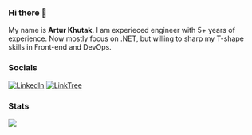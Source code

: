 ### Hi there 👋

My name is **Artur Khutak**.
I am experieced engineer with 5+ years of experience. Now mostly focus on .NET, but willing to sharp my T-shape skills in Front-end and DevOps.

### Socials

[![LinkedIn](https://img.shields.io/badge/-LinkedIn-blue?style=for-the-badge&logo=appveyor)](https://www.linkedin.com/in/arty-prof)
[![LinkTree](https://img.shields.io/badge/-linktree-green?style=for-the-badge&logo=appveyor)](https://linktr.ee/arty_prof)

### Stats
![](https://komarev.com/ghpvc/?username=ArtyProfe&color=green)
